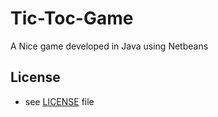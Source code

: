 # Tic-Toc-Game
A Nice game developed in Java using Netbeans

## License 
* see [LICENSE](/LICENSE) file
